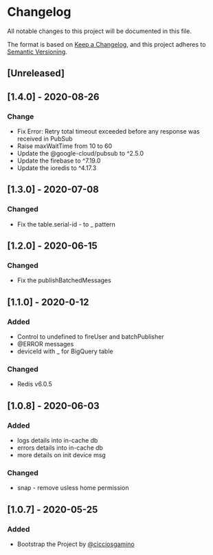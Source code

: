 # Changelog
All notable changes to this project will be documented in this file.

The format is based on [Keep a Changelog](https://keepachangelog.com/en/1.0.0/),
and this project adheres to [Semantic Versioning](https://semver.org/spec/v2.0.0.html).

## [Unreleased]

## [1.4.0] - 2020-08-26
### Change 
  - Fix Error: Retry total timeout exceeded before any response was received in PubSub 
  - Raise maxWaitTime from 10 to 60 
  - Update the @google-cloud/pubsub to ^2.5.0 
  - Update the firebase to ^7.19.0 
  - Update the ioredis to ^4.17.3

## [1.3.0] - 2020-07-08
### Changed
  - Fix the table.serial-id - to _ pattern 

## [1.2.0] - 2020-06-15
### Changed
  - Fix the publishBatchedMessages

## [1.1.0] - 2020-0-12
### Added
  - Control to undefined to fireUser and batchPublisher
  - @ERROR messages  
  - deviceId with _ for BigQuery table 

### Changed 
  - Redis v6.0.5

## [1.0.8] - 2020-06-03
### Added 
  - logs details into in-cache db 
  - errors details into in-cache db
  - more details on init device msg

### Changed 
  - snap - remove usless home permission  

## [1.0.7] - 2020-05-25
### Added 
  - Bootstrap the Project by [@cicciosgamino](https://github.com/CICCIOSGAMINO)